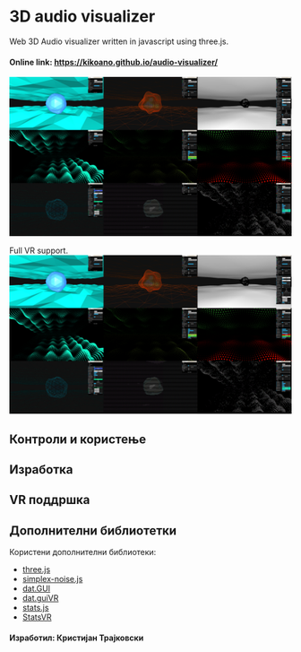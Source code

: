 # 3D audio visualizer
Web 3D Аudio visualizer written in javascript using three.js.

#### Online link: https://kikoano.github.io/audio-visualizer/
![audio visualizer](https://github.com/kikoano/audio-visualizer/blob/master/images/audio%20visualizer.png)

Full VR support.
![audio visualizer](https://github.com/kikoano/audio-visualizer/blob/master/images/audio%20visualizer.png)
## Контроли и користење

## Изработка

## VR поддршка

## Дополнителни библиотетки
Користени дополнителни библиотеки:
* [three.js](https://github.com/mrdoob/three.js/)
* [simplex-noise.js](https://github.com/jwagner/simplex-noise.js)
* [dat.GUI](https://github.com/dataarts/dat.gui)
* [dat.guiVR](https://github.com/dataarts/dat.guiVR)
* [stats.js](https://github.com/mrdoob/stats.js/)
* [StatsVR](https://github.com/Sean-Bradley/StatsVR)

#### Изработил: Кристијан Трајковски
